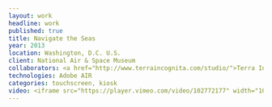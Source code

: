 ```yaml
---
layout: work
headline: work
published: true
title: Navigate the Seas
year: 2013
location: Washington, D.C. U.S.
client: National Air & Space Museum
collaborators: <a href="http://www.terraincognita.com/studio/">Terra Incognita</a>, <a href="http://zachdoe.com/work/about">Zach Doe</a>
technologies: Adobe AIR
categories: touchscreen, kiosk
video: <iframe src="https://player.vimeo.com/video/102772177" width="1024" height="576" frameborder="0" webkitallowfullscreen mozallowfullscreen allowfullscreen></iframe>
---
```

